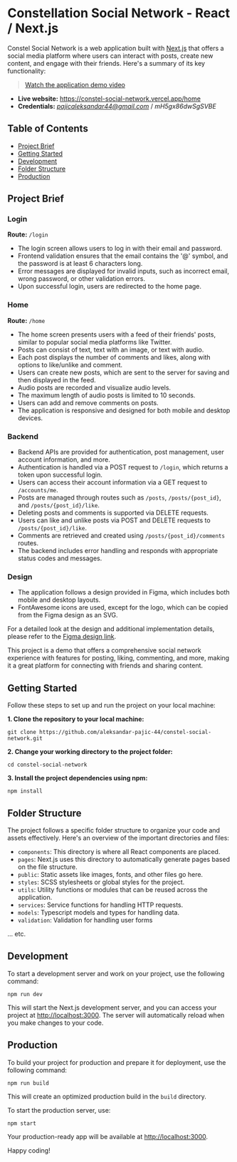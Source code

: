 
# Constellation Social Network - React / Next.js

Constel Social Network is a web application built with [Next.js](https://nextjs.org/) that offers a social media platform where users can interact with posts, create new content, and engage with their friends. Here's a summary of its key functionality:

> [Watch the application demo video](https://www.loom.com/share/4649940c1ad24606a50776787544cb87?sid=ecd1b588-9226-4b29-93d9-1ed54a1a11ed)
> 
 - **Live website:** https://constel-social-network.vercel.app/home
 - **Credentials:** *pajicaleksandar44@gmail.com* / *mH5gx86dwSgSVBE*

## Table of Contents

- [Project Brief](#project-brief)
- [Getting Started](#getting-started)
- [Development](#development)
- [Folder Structure](#folder-structure)
- [Production](#production)

## Project Brief

### Login

**Route:** `/login`
- The login screen allows users to log in with their email and password.
- Frontend validation ensures that the email contains the '@' symbol, and the password is at least 6 characters long.
- Error messages are displayed for invalid inputs, such as incorrect email, wrong password, or other validation errors.
- Upon successful login, users are redirected to the home page.

### Home
**Route:** `/home`
- The home screen presents users with a feed of their friends' posts, similar to popular social media platforms like Twitter.
- Posts can consist of text, text with an image, or text with audio.
- Each post displays the number of comments and likes, along with options to like/unlike and comment.
- Users can create new posts, which are sent to the server for saving and then displayed in the feed.
-   Audio posts are recorded and visualize audio levels.
- The maximum length of audio posts is limited to 10 seconds.
- Users can add and remove comments on posts.
- The application is responsive and designed for both mobile and desktop devices.

### Backend
- Backend APIs are provided for authentication, post management, user account information, and more.
- Authentication is handled via a POST request to `/login`, which returns a token upon successful login.
- Users can access their account information via a GET request to `/accounts/me`.
- Posts are managed through routes such as `/posts`, `/posts/{post_id}`, and `/posts/{post_id}/like`.
- Deleting posts and comments is supported via DELETE requests.
- Users can like and unlike posts via POST and DELETE requests to `/posts/{post_id}/like`.
- Comments are retrieved and created using `/posts/{post_id}/comments` routes.
- The backend includes error handling and responds with appropriate status codes and messages.

### Design
- The application follows a design provided in Figma, which includes both mobile and desktop layouts.
- FontAwesome icons are used, except for the logo, which can be copied from the Figma design as an SVG.

For a detailed look at the design and additional implementation details, please refer to the [Figma design link](https://www.figma.com/file/CsDymzCuWqFQNzSHBTdZR1/Front-End-Zadatak?type=design&node-id=0-1&mode=design).

This project is a demo that offers a comprehensive social network experience with features for posting, liking, commenting, and more, making it a great platform for connecting with friends and sharing content.

## Getting Started

Follow these steps to set up and run the project on your local machine:

**1. Clone the repository to your local machine:**

`git clone https://github.com/aleksandar-pajic-44/constel-social-network.git`

**2.  Change your working directory to the project folder:**

`cd constel-social-network` 

**3.  Install the project dependencies using npm:**

`npm install` 

## Folder Structure

The project follows a specific folder structure to organize your code and assets effectively. Here's an overview of the important directories and files:

-   `components`: This directory is where all React components are placed.
-   `pages`: Next.js uses this directory to automatically generate pages based on the file structure.
-   `public`: Static assets like images, fonts, and other files go here.
-   `styles`: SCSS stylesheets or global styles for the project.
-   `utils`: Utility functions or modules that can be reused across the application.
-   `services`: Service functions for handling HTTP requests.
-   `models`: Typescript models and types for handling data.
-   `validation`: Validation for handling user forms

... etc.

## Development

To start a development server and work on your project, use the following command:

`npm run dev` 

This will start the Next.js development server, and you can access your project at [http://localhost:3000](http://localhost:3000/). The server will automatically reload when you make changes to your code.

## Production

To build your project for production and prepare it for deployment, use the following command:

`npm run build` 

This will create an optimized production build in the `build` directory.

To start the production server, use:

`npm start` 

Your production-ready app will be available at [http://localhost:3000](http://localhost:3000/).

Happy coding!
